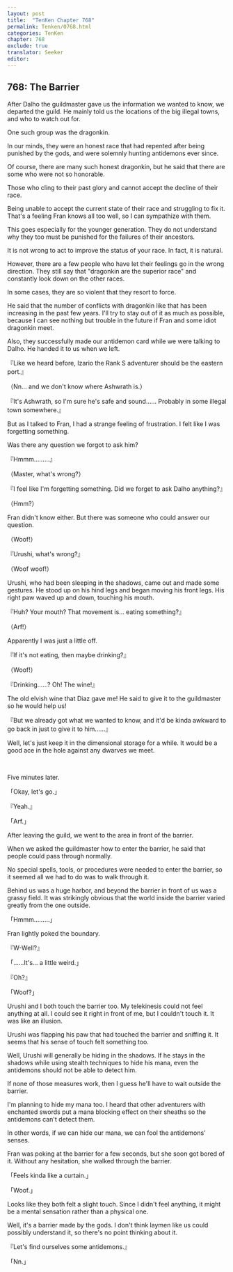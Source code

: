 ```yaml
---
layout: post
title:  "TenKen Chapter 768"
permalink: Tenken/0768.html
categories: TenKen
chapter: 768
exclude: true
translator: Seeker
editor: 
---
```

<h2 id="ch768">768: The Barrier</h2>

After Dalho the guildmaster gave us the information we wanted to know, we departed the guild. He mainly told us the locations of the big illegal towns, and who to watch out for.

One such group was the dragonkin.

In our minds, they were an honest race that had repented after being punished by the gods, and were solemnly hunting antidemons ever since.

Of course, there are many such honest dragonkin, but he said that there are some who were not so honorable.

Those who cling to their past glory and cannot accept the decline of their race.

Being unable to accept the current state of their race and struggling to fix it. That's a feeling Fran knows all too well, so I can sympathize with them.

This goes especially for the younger generation. They do not understand why they too must be punished for the failures of their ancestors.

It is not wrong to act to improve the status of your race. In fact, it is natural.
 
However, there are a few people who have let their feelings go in the wrong direction. They still say that "dragonkin are the superior race" and constantly look down on the other races.

In some cases, they are so violent that they resort to force.

He said that the number of conflicts with dragonkin like that has been increasing in the past few years. I'll try to stay out of it as much as possible, because I can see nothing but trouble in the future if Fran and some idiot dragonkin meet.

Also, they successfully made our antidemon card while we were talking to Dalho. He handed it to us when we left.

『Like we heard before, Izario the Rank S adventurer should be the eastern port.』

（Nn… and we don't know where Ashwrath is.）

『It's Ashwrath, so I'm sure he's safe and sound…… Probably in some illegal town somewhere.』

But as I talked to Fran, I had a strange feeling of frustration. I felt like I was forgetting something.

Was there any question we forgot to ask him?

『Hmmm………』

（Master, what's wrong?）

『I feel like I'm forgetting something. Did we forget to ask Dalho anything?』

（Hmm?）

Fran didn't know either. But there was someone who could answer our question.

（Woof!）

『Urushi, what's wrong?』

（Woof woof!）

Urushi, who had been sleeping in the shadows, came out and made some gestures. He stood up on his hind legs and began moving his front legs. His right paw waved up and down, touching his mouth.

『Huh? Your mouth? That movement is… eating something?』

（Arf!）

Apparently I was just a little off.

『If it's not eating, then maybe drinking?』

（Woof!）

『Drinking……? Oh! The wine!』

The old elvish wine that Diaz gave me! He said to give it to the guildmaster so he would help us!

『But we already got what we wanted to know, and it'd be kinda awkward to go back in just to give it to him……』

Well, let's just keep it in the dimensional storage for a while. It would be a good ace in the hole against any dwarves we meet.

<br>

Five minutes later.

「Okay, let's go.」

『Yeah.』

「Arf.」

After leaving the guild, we went to the area in front of the barrier.

When we asked the guildmaster how to enter the barrier, he said that people could pass through normally.

No special spells, tools, or procedures were needed to enter the barrier, so it seemed all we had to do was to walk through it.

Behind us was a huge harbor, and beyond the barrier in front of us was a grassy field. It was strikingly obvious that the world inside the barrier varied greatly from the one outside.

「Hmmm………」

Fran lightly poked the boundary.

『W-Well?』

「……It's… a little weird.」

『Oh?』

「Woof?」

Urushi and I both touch the barrier too. My telekinesis could not feel anything at all. I could see it right in front of me, but I couldn't touch it. It was like an illusion.

Urushi was flapping his paw that had touched the barrier and sniffing it. It seems that his sense of touch felt something too.

Well, Urushi will generally be hiding in the shadows. If he stays in the shadows while using stealth techniques to hide his mana, even the antidemons should not be able to detect him.

If none of those measures work, then I guess he'll have to wait outside the barrier.

I'm planning to hide my mana too. I heard that other adventurers with enchanted swords put a mana blocking effect on their sheaths so the antidemons can't detect them.

In other words, if we can hide our mana, we can fool the antidemons' senses.

Fran was poking at the barrier for a few seconds, but she soon got bored of it. Without any hesitation, she walked through the barrier.

「Feels kinda like a curtain.」

「Woof.」

Looks like they both felt a slight touch. Since I didn't feel anything, it might be a mental sensation rather than a physical one.

Well, it's a barrier made by the gods. I don't think laymen like us could possibly understand it, so there's no point thinking about it.

『Let's find ourselves some antidemons.』

「Nn.」




